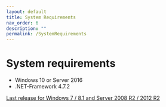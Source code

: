 ```yaml
---
layout: default
title: System Requirements
nav_order: 6
description: ""
permalink: /SystemRequirements
---
```


# System requirements

- Windows 10 or Server 2016
- .NET-Framework 4.7.2

[Last release for Windows 7 / 8.1 and Server 2008 R2 / 2012 R2](Changelog_v1.md#version-11100)
